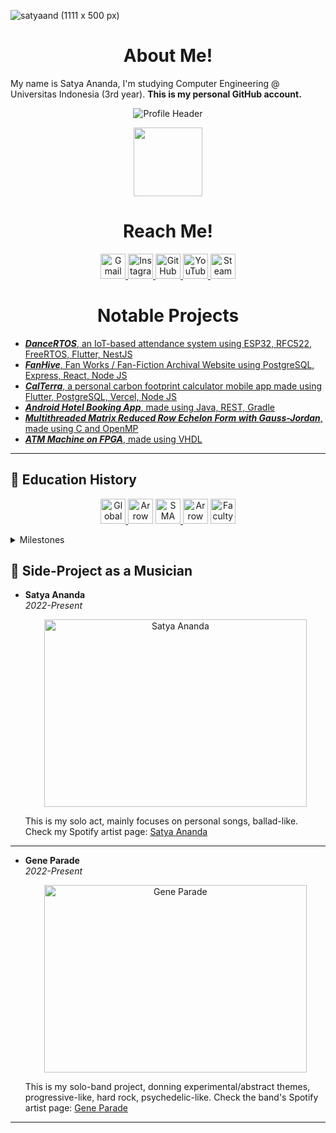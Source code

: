 ![satyaand (1111 x 500 px)](https://github.com/styxnanda/styxnanda/assets/109936851/7f6f8c77-3d17-4757-9133-6a2f67331635)

<h1 align="center" font-size=>
<strong>About Me!</strong>
</h1>

My name is Satya Ananda, I'm studying Computer Engineering @ Universitas Indonesia (3rd year). **This is my personal GitHub account.**
<p align="center">
  <img src="https://github.com/styxnanda/styxnanda/assets/109936851/612262cb-633f-46e8-8bba-1a8d85bfb3fa" alt="Profile Header">
</p>

<p align="center">
<a href="https://skillicons.dev">
    <img src="https://skillicons.dev/icons?i=androidstudio,arduino,c,cpp,css,express,figma,flutter,git,github,gradle,html,idea,java,js,linux,mongodb,mysql,nodejs,octave,postgres,postman,py,react,sass&perline=10" height="110"/>
</a>
</p>

<h1 align="center" font-size=>
<strong>Reach Me!</strong>
</h1>
<p align=center>
<a href="mailto:dev@satyaand.com">
<img src="https://github.com/gauravghongde/social-icons/blob/master/PNG/Color/Gmail.png?raw=true" height=40 alt="Gmail"/>
</a>
<a href="https://instagram.com/satyaand">
<img src="https://github.com/gauravghongde/social-icons/blob/master/PNG/Color/Instagram.png?raw=true" height=40 alt="Instagram"/>
</a>
<a href="https://github.com/satyaand">
<img src="https://github.com/gauravghongde/social-icons/blob/master/PNG/Color/Github.png?raw=true" height=40 alt="GitHub PRO"/>
</a>
<a href="https://www.youtube.com/@satyaand">
<img src="https://github.com/gauravghongde/social-icons/blob/master/PNG/Color/Youtube.png?raw=true" height=40 alt="YouTube"/>
</a>
<a href="https://steamcommunity.com/id/satyaand/">
<img src="https://github.com/gauravghongde/social-icons/blob/master/PNG/Color/Steam.png?raw=true" height=40 alt="Steam"/>
</a>
</p>

<h1 align=center><strong>Notable Projects</strong></h1>

- [_**DanceRTOS**_, an IoT-based attendance system using ESP32, RFC522, FreeRTOS, Flutter, NestJS][link6pj]
- [_**FanHive**_, Fan Works / Fan-Fiction Archival Website using PostgreSQL, Express, React, Node JS][link1pj]
- [_**CalTerra**_, a personal carbon footprint calculator mobile app made using Flutter, PostgreSQL, Vercel, Node JS][link5pj]
- [_**Android Hotel Booking App**_, made using Java, REST, Gradle][link2pj]
- [_**Multithreaded Matrix Reduced Row Echelon Form with Gauss-Jordan**_, made using C and OpenMP][link3pj]
- [_**ATM Machine on FPGA**_, made using VHDL][link4pj]

[link6pj]: https://github.com/styxnanda/DanceRTOS-ESP32
[link5pj]: https://github.com/styxnanda/CalTerra
[link3pj]: https://github.com/styxnanda/multi-thread-RREF
[link2pj]: https://github.com/satyaand/jsleep-android
[link4pj]: https://github.com/satyaand/atm-machine-vhdl
[link1pj]: https://github.com/SistemBasisData2023/fanhive

---

## :school: **Education History**

<p align=center>
<a href="https://globalprestasi.sch.id/">
<img src="https://images.glints.com/unsafe/glints-dashboard.s3.amazonaws.com/company-logo/956e74c47eb1bbae855d5575de67d698.png" height=40 alt="Global Prestasi Junior High School">
</a>
<a>
<img src="https://www.freeiconspng.com/thumbs/blue-arrow-png/blue-arrow-png-22.png" height=40 alt="Arrow To">
</a>
<a href="https://sman5kotabekasi.sch.id/">
<img src="https://sman5kotabekasi.sch.id/wp-content/uploads/2022/04/logo-light.png" height=40 alt="SMA Negeri 5 Kota Bekasi">
</a>
<a>
<img src="https://www.freeiconspng.com/thumbs/blue-arrow-png/blue-arrow-png-22.png" height=40 alt="Arrow To">
</a>
<a href="https://eng.ui.ac.id/en/">
<img src="https://giving.eng.ui.ac.id/static/img/logo-ftui.png" height=40 alt="Faculty of Engineering Universitas Indonesia">
</a>
</p>
<details>
<summary>Milestones</summary>

- **SMP Global Prestasi School**  
  _Global Prestasi JHS, 2015-2018_

  Graduated as the batch's third highest scorer in National Exam (UN).

---

- **SMA Negeri 5 Kota Bekasi Science Major**  
  _SMA Negeri 5 Kota Bekasi, 2018-2021_

  KSN-K Contestant in Informatics.

---

- **Bachelor's Degree in Computer Engineering**  
   _Universitas Indonesia, 2021-Ongoing_

  Currently studying.
  </details>

## :guitar: **Side-Project as a Musician**

- **Satya Ananda**  
  _2022-Present_

  <p align=center>
    <img width="420" height="300" src="https://github.com/styxnanda/styxnanda/assets/109936851/fc78cda2-f673-4e94-a42f-674c640fe0a4" alt="Satya Ananda">
  </p>

  This is my solo act, mainly focuses on personal songs, ballad-like. Check my Spotify artist page: [Satya Ananda][spotifypage_sty]

  [spotifypage_sty]: https://open.spotify.com/artist/7tEWRJgUm1A0NVQJTScetc?si=378ca4ade7534dba

---

- **Gene Parade**  
  _2022-Present_

  <p align=center>
    <img width="420" height="300" src="https://github.com/styxnanda/styxnanda/assets/109936851/5e18fe48-f3b5-4ae1-bb06-a6c8310456d7" alt="Gene Parade">
  </p>

  This is my solo-band project, donning experimental/abstract themes, progressive-like, hard rock, psychedelic-like. Check the band's Spotify artist page: [Gene Parade][spotifypage_gp]

  [spotifypage_gp]: https://open.spotify.com/artist/5InC2H2hzgCSnR3fzR0Cme?si=c6902356f405468b

---
